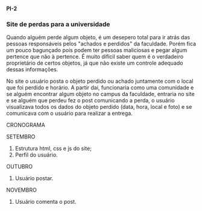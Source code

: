 #### PI-2

### Site de perdas para a universidade
	
<p>Quando alguém perde algum objeto, é um desepero total para ir atrás das pessoas 
responsáveis pelos "achados e perdidos" da faculdade. Porém fica um pouco 
bagunçado pois podem ter pessoas maliciosas e pegar algum pertence que não à pertence. 
É muito difícil saber quem é o verdadeiro proprietário de certos objetos, já 
que não existe um controle adequado dessas informações.</p>
	
<p>No site o usuário posta o objeto perdido ou achado juntamente com o local que foi 
perdido e horário. A partir dai, funcionaria como uma comunidade e se alguém encontrar
algum objeto no campus da faculdade, entraria no site e se alguém que perdeu fez o 
post comunicando a perda, o usuário visualizava todos os dados do objeto perdido
(data, hora, local e foto) e se comunicava com o usuário para realizar a entrega.</p>

<blackquote>
<p>CRONOGRAMA</p>
	
<p>SETEMBRO</p>
</blackquote>

<ol>
<li>Estrutura html, css e js do site;</li>

<li>Perfil do usuário.</li>
</ol>

<blackquote>	
<p>OUTUBRO</p>
</blackquote>

<ol>
<li>Usuário postar.</li>
</ol>

<blackquote>
<p>NOVEMBRO</p>
</blackquote>

<ol>
<li>Usuário comenta o post.</li>
</ol>